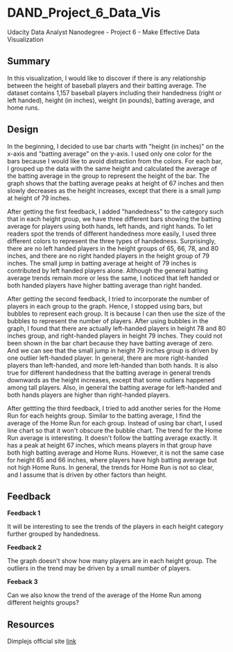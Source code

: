 # DAND_Project_6_Data_Vis
Udacity Data Analyst Nanodegree - Project 6 - Make Effective Data Visualization

## Summary
In this visualization, I would like to discover if there is any relationship between the height of baseball players and their batting average. The dataset contains 1,157 baseball players including their handedness (right or left handed), height (in inches), weight (in pounds), batting average, and home runs.

## Design
In the beginning, I decided to use bar charts with "height (in inches)" on the x-axis and "batting average" on the y-axis. I used only one color for the bars because I would like to avoid distraction from the colors. For each bar, I grouped up the data with the same height and calculated the average of the batting average in the group to represent the height of the bar. The graph shows that the batting average peaks at height of 67 inches and then slowly decreases as the height increases, except that there is a small jump at height of 79 inches.

After getting the first feedback, I added "handedness" to the category such that in each height group, we have three different bars showing the batting average for players using both hands, left hands, and right hands. To let readers spot the trends of different handedness more easily, I used three different colors to represent the three types of handedness. Surprisingly, there are no left handed players in the height groups of 65, 66, 78, and 80 inches, and there are no right handed players in the height group of 79 inches. The small jump in batting average at height of 79 inches is contributed by left handed players alone. Although the general batting average trends remain more or less the same, I noticed that left handed or both handed players have higher batting average than right handed.

After getting the second feedback, I tried to incorporate the number of players in each group to the graph. Hence, I stopped using bars, but bubbles to represent each group. It is because I can then use the size of the bubbles to represent the number of players. After using bubbles in the graph, I found that there are actually left-handed players in height 78 and 80 inches group, and right-handed players in height 79 inches. They could not been shown in the bar chart because they have batting average of zero. And we can see that the small jump in height 79 inches group is driven by one outlier left-handed player. In general, there are more right-handed players than left-handed, and more left-handed than both hands. It is also true for different handedness that the batting average in general trends downwards as the height increases, except that some outliers happened among tall players. Also, in general the batting average for left-handed and both hands players are higher than right-handed players.

After gettting the third feedback, I tried to add another series for the Home Run for each heights group. Similar to the batting average, I find the average of the Home Run for each group. Instead of using bar chart, I used line chart so that it won't obscure the bubble chart. The trend for the Home Run average is interesting. It doesn't follow the batting average exactly. It has a peak at height 67 inches, which means players in that group have both high batting average and Home Runs. However, it is not the same case for height 65 and 66 inches, where players have high batting average but not high Home Runs. In general, the trends for Home Run is not so clear, and I assume that is driven by other factors than height.

## Feedback
**Feedback 1**

It will be interesting to see the trends of the players in each height category further grouped by handedness.

**Feedback 2**

The graph doesn't show how many players are in each height group. The outliers in the trend may be driven by a small number of players.

**Feeback 3**

Can we also know the trend of the average of the Home Run among different heights groups?

## Resources
Dimplejs official site [link](http://dimplejs.org/)
